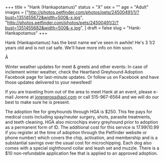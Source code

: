 +++
title = "Hank (Hankapotamus)"
status = "X"
sex = ""
age = "Adult"
images = ["http://photos.petfinder.com/photos/pets/24500491/1/?bust=1351455672&width=500&-x.jpg",
"http://photos.petfinder.com/photos/pets/24500491/2/?bust=1351455682&width=500&-x.jpg",
]
draft = false
slug = "Hank-Hankapotamus"
+++

Hank (Hankapotamus) has the best name we've seen in awhile! He's 3 1/2 years old and is not cat safe. We'll have more info on him soon.


Â 


Winter weather updates for meet & greets and other events: In  case of inclement winter weather, check the Heartland Greyhound  Adoption Facebook page for last-minute updates. Or follow us on Facebook  and have those updates delivered to your newsfeed!


If you are traveling from out of the area to meet Hank at an event, please e-mail Jorene at joreneross@aol.com or call 515-967-6564 and we will do our best to make sure he is present.

The adoption fee for greyhounds through HGA is $250. This fee pays for medical costs including spay/neuter surgery, shots, parasite treatments, and teeth cleaning. HGA also microchips every greyhound prior to adoption as a permanent form of ID. The additional cost for this service is $17.99 ($10.99 if you register at the time of adoption through the Petfinder website or phone number) which covers the chip, activation, and membership and is a substantial savings over the usual cost for microchipping. Each dog also comes with a special sighthound collar and leash set and muzzle. There is a $10 non-refundable application fee that is applied to an approved adoption.

